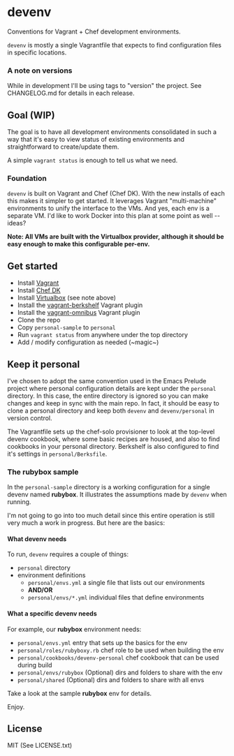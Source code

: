 # devenv

Conventions for Vagrant + Chef development environments.

`devenv` is mostly a single Vagrantfile that expects to find configuration
files in specific locations.

### A note on versions
While in development I'll be using tags to "version" the project. See
CHANGELOG.md for details in each release.

## Goal (WIP)

The goal is to have all development environments consolidated in such a way
that it's easy to view status of existing environments and straightforward to
create/update them.

A simple `vagrant status` is enough to tell us what we need.

### Foundation

`devenv` is built on Vagrant and Chef (Chef DK). With the new installs of each
this makes it simpler to get started. It leverages Vagrant "multi-machine"
environments to unify the interface to the VMs. And yes, each env is a
separate VM. I'd like to work Docker into this plan at some point as well --
ideas?

**Note: All VMs are built with the Virtualbox provider, although it should be
easy enough to make this configurable per-env.**

## Get started

* Install [Vagrant](https://www.vagrantup.com)
* Install [Chef DK](https://downloads.chef.io/chef-dk/)
* Install [Virtualbox](https://www.virtualbox.org) (see note above)
* Install the [vagrant-berkshelf](https://github.com/berkshelf/vagrant-berkshelf) Vagrant plugin
* Install the [vagrant-omnibus](https://github.com/chef/vagrant-omnibus) Vagrant plugin
* Clone the repo
* Copy `personal-sample` to `personal`
* Run `vagrant status` from anywhere under the top directory
* Add / modify configuration as needed (~magic~)

## Keep it personal

I've chosen to adopt the same convention used in the Emacs Prelude project where
personal configuration details are kept under the `personal` directory. In this
case, the entire directory is ignored so you can make changes and keep in sync
with the main repo. In fact, it should be easy to clone a personal directory
and keep both `devenv` and `devenv/personal` in version control.

The Vagrantfile sets up the chef-solo provisioner to look at the top-level
devenv cookbook, where some basic recipes are housed, and also to find
cookbooks in your personal directory. Berkshelf is also configured to
find it's settings in `personal/Berksfile`.

### The rubybox sample

In the `personal-sample` directory is a working configuration for a single
devenv named **rubybox**. It illustrates the assumptions made by `devenv`
when running.

I'm not going to go into too much detail since this entire operation is still
very much a work in progress. But here are the basics:

#### What devenv needs

To run, `devenv` requires a couple of things:

* `personal` directory
* environment definitions
  - `personal/envs.yml` a single file that lists out our environments
  - **AND/OR**
  - `personal/envs/*.yml` individual files that define environments

#### What a specific devenv needs

For example, our **rubybox** environment needs:

* `personal/envs.yml` entry that sets up the basics for the env
* `personal/roles/rubyboxy.rb` chef role to be used when building the env
* `personal/cookbooks/devenv-personal` chef cookbook that can be used during build
* `personal/envs/rubybox` (Optional) dirs and folders to share with the env
* `personal/shared` (Optional) dirs and folders to share with all envs

Take a look at the sample **rubybox** env for details.

Enjoy.

## License

MIT (See LICENSE.txt)
